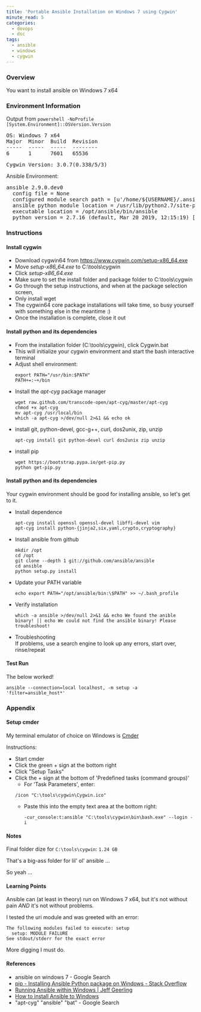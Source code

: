 ```yaml
---
title: 'Portable Ansible Installation on Windows 7 using Cygwin'
minute_read: 5
categories:
  - devops
  - dsc
tags:
  - ansible
  - windows
  - cygwin
---
```


### Overview 

You want to install ansible on Windows 7 x64

### Environment Information

Output from `powershell -NoProfile [System.Environment]::OSVersion.Version`
<pre>OS: Windows 7 x64
Major  Minor  Build  Revision
-----  -----  -----  --------
6      1      7601   65536
</pre>
<pre>
Cygwin Version: 3.0.7(0.338/5/3)
</pre>
Ansible Environment: 
<pre>
ansible 2.9.0.dev0
  config file = None
  configured module search path = [u'/home/${USERNAME}/.ansible/plugins/modules', u'/usr/share/ansible/plugins/modules']
  ansible python module location = /usr/lib/python2.7/site-packages/ansible-2.9.0.dev0-py2.7.egg/ansible
  executable location = /opt/ansible/bin/ansible
  python version = 2.7.16 (default, Mar 20 2019, 12:15:19) [GCC 7.4.0]
</pre>

### Instructions

#### Install cygwin

- Download cygwin64 from https://www.cygwin.com/setup-x86_64.exe
- Move _setup-x86_64.exe_ to C:\tools\cygwin
- Click _setup-x86_64.exe_
- Make sure to set the install folder and package folder to C:\tools\cygwin
- Go through the setup instructions, and when at the package selection screen,
- Only install wget
- The cygwin64 core package installations will take time, so busy yourself with something else in the meantime :)
- Once the installation is complete, close it out

#### Install python and its dependencies

- From the installation folder (C:\tools\cygwin), click Cygwin.bat
- This will initialize your cygwin environment and start the bash interactive terminal
- Adjust shell environment:
  ```
  export PATH="/usr/bin:$PATH"
  PATH+=:~+/bin
  ```
- Install the _apt-cyg_ package manager
  ```
  wget raw.github.com/transcode-open/apt-cyg/master/apt-cyg
  chmod +x apt-cyg
  mv apt-cyg /usr/local/bin
  which -a apt-cyg >/dev/null 2>&1 && echo ok
  ```
- install git, python-devel, gcc-g++, curl, dos2unix, zip, unzip
  ```
  apt-cyg install git python-devel curl dos2unix zip unzip
  ```
- install pip
  ```
  wget https://bootstrap.pypa.io/get-pip.py
  python get-pip.py
  ```
  
#### Install python and its dependencies

Your cygwin environment should be good for installing ansible, so let's get to it.

- Install dependence
  ```
  apt-cyg install openssl openssl-devel libffi-devel vim
  apt-cyg install python-{jinja2,six,yaml,crypto,cryptography}
  ```
- Install ansible from github
  ```
  mkdir /opt
  cd /opt
  git clone --depth 1 git://github.com/ansible/ansible
  cd ansible
  python setup.py install
  ```
- Update your PATH variable
  ```
  echo export PATH="/opt/ansible/bin:\$PATH" >> ~/.bash_profile
  ```
- Verify installation
  ```
  which -a ansible >/dev/null 2>&1 && echo We found the anible binary! || echo We could not find the ansible binary! Please troubleshoot!
  ```
- Troubleshooting<br />
  If problems, use a search engine to look up any errors, start over, rinse/repeat  

#### Test Run

The below worked!

`ansible --connection=local localhost, -m setup -a 'filter=ansible_host*'`

### Appendix

#### Setup cmder

My terminal emulator of choice on Windows is [Cmder](https://cmder.net/)

Instructions:
  - Start cmder
  - Click the green + sign at the bottom right
  - Click "Setup Tasks"
  - Click the + sign at the bottom of 'Predefined tasks (command groups)'
    - For 'Task Parameters', enter:
    ```
    /icon "C:\tools\cygwin\Cygwin.ico"
    ```
    - Paste this into the empty text area at the bottom right:<br />
      ```
      -cur_console:t:ansible "C:\tools\cygwin\bin\bash.exe" --login -i
      ```

#### Notes
  
Final folder dize for `C:\tools\cygwin`: `1.24 GB`

That's a big-ass folder for lil' ol' ansible ...

So yeah ...

#### Learning Points

Ansible can (at least in theory) run on Windows 7 x64, but it's not without pain *AND* it's not without problems.

I tested the uri module and was greeted with an error:

```
The following modules failed to execute: setup
  setup: MODULE FAILURE
See stdout/stderr for the exact error
```

More digging I must do.

#### References

- ansible on windows 7 - Google Search
- [pip - Installing Ansible Python package on Windows - Stack Overflow](https://stackoverflow.com/questions/51167099/installing-ansible-python-package-on-windows)
- [Running Ansible within Windows | Jeff Geerling](https://www.jeffgeerling.com/blog/running-ansible-within-windows)
- [How to install Ansible to Windows](https://gist.github.com/eyasuyuki/d9c1dc96a9b8356164e5)
- "apt-cyg" "ansible" "bat" - Google Search
